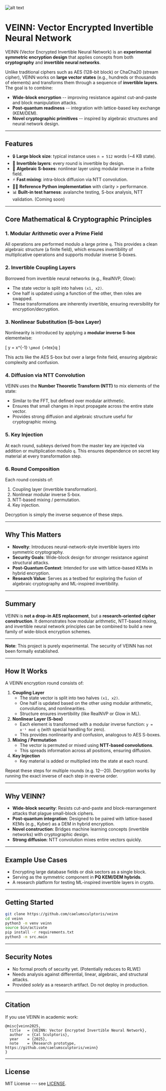 ![alt text](veinn.jpg "But you have heard of me.")
# VEINN: Vector Encrypted Invertible Neural Network

VEINN (Vector Encrypted Invertible Neural Network) is an **experimental
symmetric encryption design** that applies concepts from both
**cryptography** and **invertible neural networks**.

Unlike traditional ciphers such as AES (128-bit block) or ChaCha20
(stream cipher), VEINN works on **large vector states** (e.g., hundreds
or thousands of elements) and transforms them through a sequence of
**invertible layers**. The goal is to combine:

-   **Wide-block encryption** -- improving resistance against
    cut-and-paste and block manipulation attacks.
-   **Post-quantum readiness** -- integration with lattice-based key
    exchange (KEM/DEM).
-   **Novel cryptographic primitives** -- inspired by algebraic
    structures and neural network design.

------------------------------------------------------------------------

## Features

- 🔒 **Large block size**: typical instance uses `n = 512` words (~4 KB state).
- 🔄 **Invertible layers**: every round is invertible by design.
- 🧮 **Algebraic S-boxes**: nonlinear layer using modular inverse in a finite field.
- ⚡ **Fast mixing**: intra-block diffusion via NTT convolution.
- 🧑‍💻 **Reference Python implementation** with clarity > performance.
- 📊 **Built-in test harness**: avalanche testing, S-box analysis, NTT validation. (Coming soon) 

------------------------------------------------------------------------

## Core Mathematical & Cryptographic Principles

### 1. Modular Arithmetic over a Prime Field

All operations are performed modulo a large prime `q`.
This provides a clean algebraic structure (a finite field), which
ensures invertibility of multiplicative operations and supports modular
inverse S-boxes.

### 2. Invertible Coupling Layers

Borrowed from invertible neural networks (e.g., RealNVP, Glow):
- The state vector is split into halves `(x1, x2)`.
- One half is updated using a function of the other, then roles are
swapped.
- These transformations are inherently invertible, ensuring
reversibility for encryption/decryption.

### 3. Nonlinear Substitution (S-box Layer)

Nonlinearity is introduced by applying a **modular inverse S-box**
elementwise:

\[ y = x\^{-1} `\pmod `{=tex}q \]

This acts like the AES S-box but over a large finite field, ensuring
algebraic complexity and confusion.

### 4. Diffusion via NTT Convolution

VEINN uses the **Number Theoretic Transform (NTT)** to mix elements of
the state:
- Similar to the FFT, but defined over modular arithmetic.
- Ensures that small changes in input propagate across the entire state
vector.
- Provides strong diffusion and algebraic structure useful for
cryptographic mixing.

### 5. Key Injection

At each round, subkeys derived from the master key are injected via
addition or multiplication modulo `q`.
This ensures dependence on secret key material at every transformation
step.

### 6. Round Composition

Each round consists of: 
1. Coupling layer (invertible transformation).
2. Nonlinear modular inverse S-box.
3. NTT-based mixing / permutation.
4. Key injection.

Decryption is simply the inverse sequence of these steps.

------------------------------------------------------------------------

## Why This Matters

-   **Novelty**: Introduces neural-network-style invertible layers into
    symmetric cryptography.
-   **Security Goals**: Wide-block design for stronger resistance
    against structural attacks.
-   **Post-Quantum Context**: Intended for use with lattice-based KEMs
    in hybrid encryption.
-   **Research Value**: Serves as a testbed for exploring the fusion of
    algebraic cryptography and ML-inspired invertibility.

------------------------------------------------------------------------

## Summary

VEINN is **not a drop-in AES replacement**, but a **research-oriented
cipher construction**.
It demonstrates how modular arithmetic, NTT-based mixing, and invertible
neural network principles can be combined to build a new family of
wide-block encryption schemes.

------------------------------------------------------------------------

**Note**: This project is purely experimental. The security of VEINN has
not been formally established.

------------------------------------------------------------------------

## How It Works

A VEINN encryption round consists of:

1.  **Coupling Layer**
    -   The state vector is split into two halves `(x1, x2)`.
    -   One half is updated based on the other using modular arithmetic,
        convolutions, and nonlinearities.
    -   Structure ensures invertibility (like RealNVP or Glow in ML).
2.  **Nonlinear Layer (S-box)**
    -   Each element is transformed with a modular inverse function:
        `y = x⁻¹ mod q` (with special handling for zero).
    -   This provides nonlinearity and confusion, analogous to AES
        S-boxes.
3.  **Mixing / Permutation**
    -   The vector is permuted or mixed using **NTT-based
        convolutions**.
    -   This spreads information across all positions, ensuring
        diffusion.
4.  **Key Injection**
    -   Key material is added or multiplied into the state at each
        round.

Repeat these steps for multiple rounds (e.g. 12--20). Decryption works
by running the exact inverse of each step in reverse order.

------------------------------------------------------------------------

## Why VEINN?

-   **Wide-block security**: Resists cut-and-paste and
    block-rearrangement attacks that plague small-block ciphers.
-   **Post-quantum integration**: Designed to be paired with
    lattice-based KEMs (e.g., Kyber) as a DEM in hybrid encryption.
-   **Novel construction**: Bridges machine learning concepts
    (invertible networks) with cryptographic design.
-   **Strong diffusion**: NTT convolution mixes entire vectors quickly.

------------------------------------------------------------------------

## Example Use Cases

-   Encrypting large database fields or disk sectors as a single block.
-   Serving as the symmetric component in **PQ KEM/DEM hybrids**.
-   A research platform for testing ML-inspired invertible layers in
    crypto.

------------------------------------------------------------------------

## Getting Started

``` bash
git clone https://github.com/caelumsculptoris/veinn
cd veinn
python3 -m venv veinn
source bin/activate
pip install -r requirements.txt
python3 -m src.main
```
------------------------------------------------------------------------

## Security Notes

-   No formal proofs of security yet. (Potentially reduces to RLWE)
-   Needs analysis against differential, linear, algebraic, and
    structural attacks.
-   Provided *solely* as a research artifact. Do not deploy in
    production.

------------------------------------------------------------------------

## Citation

If you use VEINN in academic work:

    @misc{veinn2025,
      title   = {VEINN: Vector Encrypted Invertible Neural Network},
      author  = {Cal Sculptoris},
      year    = {2025},
      note    = {Research prototype, https://github.com/caelumsculptoris/veinn}
    }

------------------------------------------------------------------------

## License

MIT License --- see [LICENSE](LICENSE).
